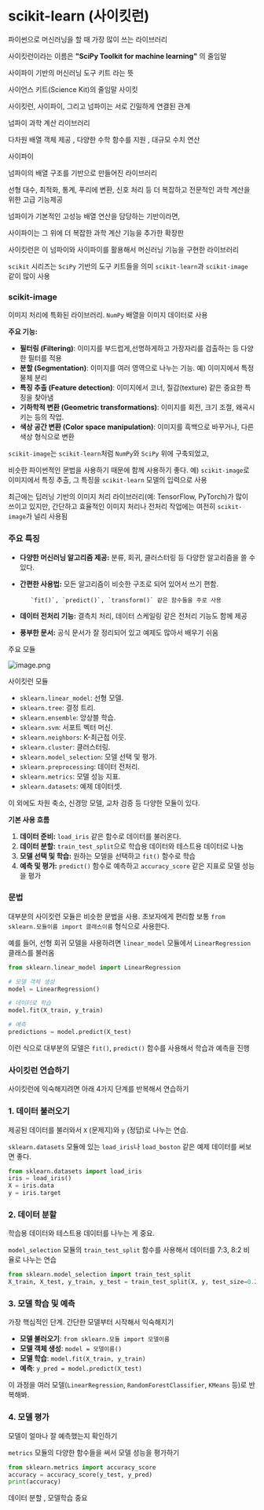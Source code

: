 # scikit-learn (사이킷런)

파이썬으로 머신러닝을 할 때 가장 많이 쓰는 라이브러리

사이킷런이라는 이름은 **"SciPy Toolkit for machine learning"** 의 줄임말

사이파이 기반의 머신러닝 도구 키트 라는 뜻

사이언스 키트(Science Kit)의 줄임말 사이킷

사이킷런, 사이파이, 그리고 넘파이는 서로 긴밀하게 연결된 관계

넘파이 과학 계산 라이브러리

다차원 배열 객체 제공 , 다양한 수학 함수를 지원 , 대규모 수치 연산

사이파이 

넘파이의 배열 구조를 기반으로 만들어진 라이브러리

선형 대수, 최적화, 통계, 푸리에 변환, 신호 처리 등 더 복잡하고 전문적인 과학 계산을 위한 고급 기능제공

넘파이가 기본적인 고성능 배열 연산을 담당하는 기반이라면, 

사이파이는 그 위에 더 복잡한 과학 계산 기능을 추가한 확장판

사이킷런은 이 넘파이와 사이파이를 활용해서 머신러닝 기능을 구현한 라이브러리

`scikit` 시리즈는 `SciPy` 기반의 도구 키트들을 의미
`scikit-learn`과 `scikit-image` 같이 많이 사용

### scikit-image

이미지 처리에 특화된 라이브러리.  `NumPy` 배열을 이미지 데이터로 사용

**주요 기능:**

- **필터링 (Filtering)**: 이미지를 부드럽게,선명하게하고 가장자리를 검출하는 등 다양한 필터를 적용
- **분할 (Segmentation)**: 이미지를 여러 영역으로 나누는 기능. 예) 이미지에서 특정 물체 분리
- **특징 추출 (Feature detection)**: 이미지에서 코너, 질감(texture) 같은 중요한 특징을 찾아냄
- **기하학적 변환 (Geometric transformations)**: 이미지를 회전, 크기 조절, 왜곡시키는 등의 작업.
- **색상 공간 변환 (Color space manipulation)**: 이미지를 흑백으로 바꾸거나, 다른 색상 형식으로 변환

`scikit-image`는 `scikit-learn`처럼 `NumPy`와 `SciPy` 위에 구축되었고, 

비슷한 파이썬적인 문법을 사용하기 때문에 함께 사용하기 좋다.
예) `scikit-image`로 이미지에서 특징 추출, 그 특징을 `scikit-learn` 모델의 입력으로 사용

최근에는 딥러닝 기반의 이미지 처리 라이브러리(예: TensorFlow, PyTorch)가 많이 쓰이고 있지만, 간단하고 효율적인 이미지 처리나 전처리 작업에는 여전히 `scikit-image`가 널리 사용됨

### 주요 특징

- **다양한 머신러닝 알고리즘 제공:** 분류, 회귀, 클러스터링 등 다양한 알고리즘을 쓸 수 있다.
- **간편한 사용법:** 모든 알고리즘이 비슷한 구조로 되어 있어서 쓰기 편함.

         `fit()`, `predict()`, `transform()` 같은 함수들을 주로 사용

- **데이터 전처리 기능:** 결측치 처리, 데이터 스케일링 같은 전처리 기능도 함께 제공
- **풍부한 문서:** 공식 문서가 잘 정리되어 있고 예제도 많아서 배우기 쉬움

주요 모듈

![image.png](attachment:27c012d6-96e2-490c-932e-fa603341be44:image.png)

사이킷런 모듈

- `sklearn.linear_model`: 선형 모델.
- `sklearn.tree`: 결정 트리.
- `sklearn.ensemble`: 앙상블 학습.
- `sklearn.svm`: 서포트 벡터 머신.
- `sklearn.neighbors`: K-최근접 이웃.
- `sklearn.cluster`: 클러스터링.
- `sklearn.model_selection`: 모델 선택 및 평가.
- `sklearn.preprocessing`: 데이터 전처리.
- `sklearn.metrics`: 모델 성능 지표.
- `sklearn.datasets`: 예제 데이터셋.

이 외에도 차원 축소, 신경망 모델, 교차 검증 등 다양한 모듈이 있다.

**기본 사용 흐름**

1. **데이터 준비:** `load_iris` 같은 함수로 데이터를 불러온다.
2. **데이터 분할:** `train_test_split`으로 학습용 데이터와 테스트용 데이터로 나눔
3. **모델 선택 및 학습:** 원하는 모델을 선택하고 `fit()` 함수로 학습
4. **예측 및 평가:** `predict()` 함수로 예측하고 `accuracy_score` 같은 지표로 모델 성능을 평가

### 문법

대부분의 사이킷런 모듈은 비슷한 문법을 사용.  초보자에게  편리함
보통 `from sklearn.모듈이름 import 클래스이름` 형식으로 사용한다.

예를 들어, 선형 회귀 모델을 사용하려면 `linear_model` 모듈에서 `LinearRegression` 클래스를 불러옴

```python
from sklearn.linear_model import LinearRegression

# 모델 객체 생성
model = LinearRegression()

# 데이터로 학습
model.fit(X_train, y_train)

# 예측
predictions = model.predict(X_test)
```

이런 식으로 대부분의 모델은 `fit()`, `predict()` 함수를 사용해서 학습과 예측을 진행

### 사이킷런 연습하기

사이킷런에 익숙해지려면 아래 4가지 단계를 반복해서 연습하기

### 1. 데이터 불러오기

제공된 데이터를 불러와서 `X` (문제지)와 `y` (정답)로 나누는 연습. 

`sklearn.datasets` 모듈에 있는 `load_iris`나 `load_boston` 같은 예제 데이터를 써보면 좋다.

```python
from sklearn.datasets import load_iris
iris = load_iris()
X = iris.data
y = iris.target
```

### 2. 데이터 분할

학습용 데이터와 테스트용 데이터를 나누는 게 중요. 

`model_selection` 모듈의 `train_test_split` 함수를 사용해서 데이터를 7:3, 8:2 비율로 나누는 연습

```python
from sklearn.model_selection import train_test_split
X_train, X_test, y_train, y_test = train_test_split(X, y, test_size=0.2, random_state=42)
```

### 3. 모델 학습 및 예측

가장 핵심적인 단계. 간단한 모델부터 시작해서 익숙해지기

- **모델 불러오기**: `from sklearn.모듈 import 모델이름`
- **모델 객체 생성**: `model = 모델이름()`
- **모델 학습**: `model.fit(X_train, y_train)`
- **예측**: `y_pred = model.predict(X_test)`

이 과정을 여러 모델(`LinearRegression`, `RandomForestClassifier`, `KMeans` 등)로 반복해봐.

### 4. 모델 평가

모델이 얼마나 잘 예측했는지 확인하기

`metrics` 모듈의 다양한 함수들을 써서 모델 성능을 평가하기

```python
from sklearn.metrics import accuracy_score
accuracy = accuracy_score(y_test, y_pred)
print(accuracy)
```

데이터 분할 , 모델학습 중요
